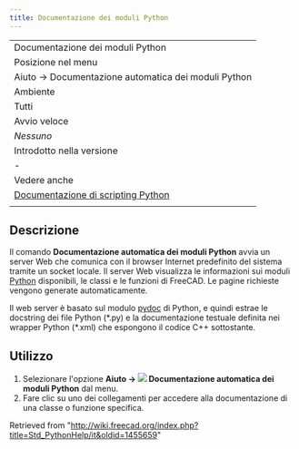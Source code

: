 ```yaml
---
title: Documentazione dei moduli Python
---
```

|  |
| --- |
| Documentazione dei moduli Python |
| Posizione nel menu |
| Aiuto → Documentazione automatica dei moduli Python |
| Ambiente |
| Tutti |
| Avvio veloce |
| *Nessuno* |
| Introdotto nella versione |
| - |
| Vedere anche |
| [Documentazione di scripting Python](/Std_FreeCADPowerUserHub/it "Std FreeCADPowerUserHub/it") |
|  |

## Descrizione

Il comando **Documentazione automatica dei moduli Python** avvia un server Web che comunica con il browser Internet predefinito del sistema tramite un socket locale. Il server Web visualizza le informazioni sui moduli [Python](/Python/it "Python/it") disponibili, le classi e le funzioni di FreeCAD. Le pagine richieste vengono generate automaticamente.

Il web server è basato sul modulo [pydoc](https://docs.python.org/3.8/library/pydoc.html#module-pydoc) di Python, e quindi estrae le docstring dei file Python (\*.py) e la documentazione testuale definita nei wrapper Python (\*.xml) che espongono il codice C++ sottostante.

## Utilizzo

1. Selezionare l'opzione **Aiuto → ![](/images/Std_PythonHelp.svg) Documentazione automatica dei moduli Python** dal menu.
2. Fare clic su uno dei collegamenti per accedere alla documentazione di una classe o funzione specifica.

Retrieved from "<http://wiki.freecad.org/index.php?title=Std_PythonHelp/it&oldid=1455659>"